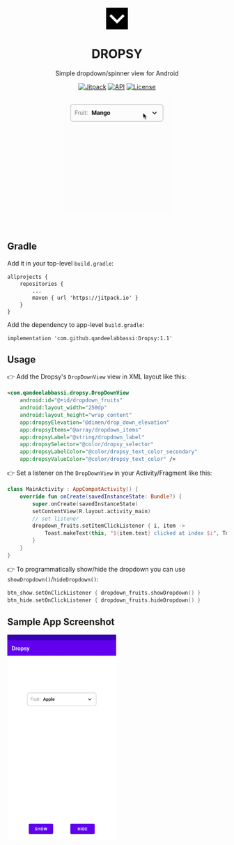 <p align="center">
<img align="center" width="50" height="50" src="./app/src/main/ic_launcher-playstore.png" alt="icon">
</p>

<h1 align="center">DROPSY</h1>
<p align="center">
Simple dropdown/spinner view for Android
</p>

<p align="center">
<a href="https://jitpack.io/#qandeelabbassi/Dropsy"><img alt="Jitpack" src="https://jitpack.io/v/qandeelabbassi/Dropsy.svg"/></a>
<a href="https://android-arsenal.com/api?level=19"><img alt="API" src="https://img.shields.io/badge/API-19%2B-brightgreen.svg?style=flat"/></a>
<a href="https://opensource.org/licenses/MIT"><img alt="License" src="https://img.shields.io/badge/License-MIT-yellow.svg"/></a>
</p>

<p align="center">
<kbd> <img width="250" src="./screenshots/dropsy_demo.gif" alt="demo"> </kbd>
</p>
</br>

## Gradle
Add it in your top-level `build.gradle`:
```
allprojects {
    repositories {
        ...
        maven { url 'https://jitpack.io' }
    }
}
```
Add the dependency to app-level `build.gradle`:
```
implementation 'com.github.qandeelabbassi:Dropsy:1.1'
```

## Usage
:point_right: Add the Dropsy's `DropDownView` view in XML layout like this:
```xml
<com.qandeelabbassi.dropsy.DropDownView
    android:id="@+id/dropdown_fruits"
    android:layout_width="250dp"
    android:layout_height="wrap_content"
    app:dropsyElevation="@dimen/drop_down_elevation"
    app:dropsyItems="@array/dropdown_items"
    app:dropsyLabel="@string/dropdown_label"
    app:dropsySelector="@color/dropsy_selector"
    app:dropsyLabelColor="@color/dropsy_text_color_secondary"
    app:dropsyValueColor="@color/dropsy_text_color" />
```
:point_right: Set a listener on the `DropDownView` in your Activity/Fragment like this:
```kotlin
class MainActivity : AppCompatActivity() {
    override fun onCreate(savedInstanceState: Bundle?) {
        super.onCreate(savedInstanceState)
        setContentView(R.layout.activity_main)
        // set listener
        dropdown_fruits.setItemClickListener { i, item ->
            Toast.makeText(this, "${item.text} clicked at index $i", Toast.LENGTH_SHORT).show()
        }
    }
}
```
:point_right: To programmatically show/hide the dropdown you can use `showDropdown()`/`hideDropdown()`:
```kotlin
btn_show.setOnClickListener { dropdown_fruits.showDropdown() }
btn_hide.setOnClickListener { dropdown_fruits.hideDropdown() }
```

## Sample App Screenshot

<img src="./screenshots/sample_app.png" width="250">
